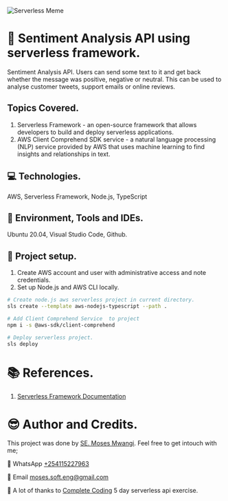 ![Serverless Meme](https://www.freecodecamp.org/news/content/images/size/w2000/2021/02/meme1.png)
# :book: Sentiment Analysis API using serverless framework.
Sentiment Analysis API. Users can send some text to it and get back whether the message was positive, negative or neutral. This can be used to analyse customer tweets, support emails or online reviews.

## Topics Covered.
1. Serverless Framework - an open-source framework that allows developers to build and deploy serverless applications.
2. AWS Client Comprehend SDK service - a natural language processing (NLP) service provided by AWS that uses machine learning to find insights and relationships in text.

## :computer: Technologies.
AWS, Serverless Framework, Node.js, TypeScript

## :office: Environment, Tools and IDEs.
Ubuntu 20.04, Visual Studio Code, Github.

## :wrench: Project setup.
1. Create AWS account and user with administrative access and note credentials.
2. Set up Node.js and AWS CLI locally.

```bash
# Create node.js aws serverless project in current directory.
sls create --template aws-nodejs-typescript --path .

# Add Client Comprehend Service  to project
npm i -s @aws-sdk/client-comprehend

# Deploy serverless project.
sls deploy
```

# :books: References.
1. [Serverless Framework Documentation](https://www.serverless.com/framework/docs)

# :sunglasses: Author and Credits.
This project was done by [SE. Moses Mwangi](https://github.com/MosesSoftEng). Feel free to get intouch with me;

:iphone: WhatsApp [+254115227963](https://wa.me/254115227963)

:email: Email [moses.soft.eng@gmail.com](mailto:moses.soft.eng@gmail.com)

:clap: A lot of thanks to [Complete Coding](https://completecoding.io) 5 day serverless api exercise.
